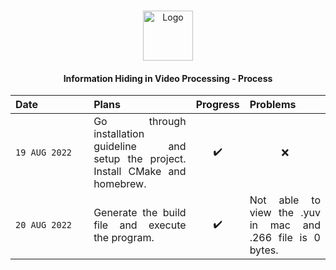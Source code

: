 <!-- PROJECT LOGO -->
<br />
<p align="center">
  <a href="https://github.com/Joan0018/Information-Hiding-in-Video-Processing">
    <img src="https://cdn-icons-png.flaticon.com/512/5698/5698505.png" alt="Logo" width="80" height="80">
  </a>
  <h4 align="center">Information Hiding in Video Processing - Process </h4>
</p>

|Date&nbsp;&nbsp;&nbsp;&nbsp;&nbsp;&nbsp;&nbsp;&nbsp;&nbsp;&nbsp;&nbsp;&nbsp;&nbsp;&nbsp;&nbsp;&nbsp;&nbsp;| Plans   | Progress | Problems
| :-------------|:-------------|:------------|:-------------|
|`19 AUG 2022`|<div align="justify"> Go through installation guideline and setup the project. Install CMake and homebrew. </div>|<div align="center">:heavy_check_mark:</div>|<div align="center">:x:</div>|
|`20 AUG 2022`|<div align="justify"> Generate the build file and execute the program. </div>|<div align="center">:heavy_check_mark:</div>|<div align="justify"> Not able to view the .yuv in mac and .266 file is 0 bytes. </div>|


